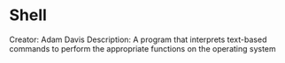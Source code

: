 # Shell
Creator: Adam Davis
Description: A program that interprets text-based commands to perform the appropriate functions on the operating system
